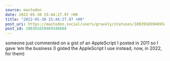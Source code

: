 ```yaml
---
source: mastodon
date: 2022-05-30 15:44:27.97 +00
title: "2022-05-30 15:44:27.97 +00"
post_uri: https://mastodon.social/users/gravely/statuses/108391659469346688
post_id: 108391659469346688
---
```

someone just commented on a gist of an AppleScript I posted in 2011 so I gave ‘em the business (I gisted the AppleScript I use instead, now, in 2022, for them)


